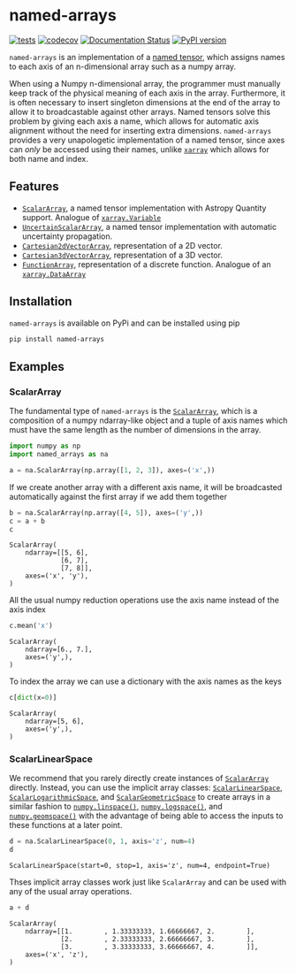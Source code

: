 # named-arrays

[![tests](https://github.com/sun-data/named-arrays/actions/workflows/tests.yml/badge.svg)](https://github.com/sun-data/named-arrays/actions/workflows/tests.yml)
[![codecov](https://codecov.io/gh/sun-data/named-arrays/graph/badge.svg?token=1GhdcsgwO0)](https://codecov.io/gh/sun-data/named-arrays)
[![Documentation Status](https://readthedocs.org/projects/named-arrays/badge/?version=latest)](https://named-arrays.readthedocs.io/en/latest/?badge=latest)
[![PyPI version](https://badge.fury.io/py/named-arrays.svg)](https://badge.fury.io/py/named-arrays)

`named-arrays` is an implementation of a [named tensor](https://nlp.seas.harvard.edu/NamedTensor), which assigns names to each axis of an n-dimensional array such as a numpy array.

When using a Numpy n-dimensional array, the programmer must manually keep track of the physical meaning of each axis in the array.
Furthermore, it is often necessary to insert singleton dimensions at the end of the array to allow it to broadcastable against other arrays.
Named tensors solve this problem by giving each axis a name, which allows for automatic axis alignment without the need for inserting extra dimensions.
`named-arrays` provides a very unapologetic implementation of a named tensor, since axes can _only_ be accessed using their names,
unlike [`xarray`](https://github.com/pydata/xarray) which allows for both name and index.

## Features

 - [`ScalarArray`](https://named-arrays.readthedocs.io/en/latest/_autosummary/named_arrays.ScalarArray.html), a named tensor implementation with Astropy Quantity support. Analogue of [`xarray.Variable`](https://docs.xarray.dev/en/latest/generated/xarray.Variable.html)
 - [`UncertainScalarArray`](https://named-arrays.readthedocs.io/en/latest/_autosummary/named_arrays.UncertainScalarArray.html), a named tensor implementation with automatic uncertainty propagation.
 - [`Cartesian2dVectorArray`](https://named-arrays.readthedocs.io/en/latest/_autosummary/named_arrays.Cartesian2dVectorArray.html), representation of a 2D vector.
 - [`Cartesian3dVectorArray`](https://named-arrays.readthedocs.io/en/latest/_autosummary/named_arrays.Cartesian3dVectorArray.html), representation of a 3D vector.
 - [`FunctionArray`](https://named-arrays.readthedocs.io/en/latest/_autosummary/named_arrays.FunctionArray.html), representation of a discrete function. Analogue of an [`xarray.DataArray`](https://docs.xarray.dev/en/latest/generated/xarray.DataArray.html#xarray.DataArray)


## Installation
`named-arrays` is available on PyPi and can be installed using pip
```bash
pip install named-arrays
```

## Examples

### ScalarArray
The fundamental type of `named-arrays` is the [`ScalarArray`](https://named-arrays.readthedocs.io/en/latest/_autosummary/named_arrays.ScalarArray.html), which is a composition of a numpy ndarray-like object and a tuple of axis names which must have the same length as the number of dimensions in the array.


```python
import numpy as np
import named_arrays as na

a = na.ScalarArray(np.array([1, 2, 3]), axes=('x',))
```

If we create another array with a different axis name, it will be broadcasted automatically against the first array if we add them together


```python
b = na.ScalarArray(np.array([4, 5]), axes=('y',))
c = a + b
c
```




    ScalarArray(
        ndarray=[[5, 6],
                 [6, 7],
                 [7, 8]],
        axes=('x', 'y'),
    )



All the usual numpy reduction operations use the axis name instead of the axis index


```python
c.mean('x')
```




    ScalarArray(
        ndarray=[6., 7.],
        axes=('y',),
    )



To index the array we can use a dictionary with the axis names as the keys


```python
c[dict(x=0)]
```




    ScalarArray(
        ndarray=[5, 6],
        axes=('y',),
    )



### ScalarLinearSpace
We recommend that you rarely directly create instances of [`ScalarArray`](https://named-arrays.readthedocs.io/en/latest/_autosummary/named_arrays.ScalarArray.html) directly. Instead, you can use the implicit array classes: [`ScalarLinearSpace`](https://named-arrays.readthedocs.io/en/latest/_autosummary/named_arrays.ScalarLinearSpace.html), [`ScalarLogarithmicSpace`](https://named-arrays.readthedocs.io/en/latest/_autosummary/named_arrays.ScalarLogarithmicSpace.html), and [`ScalarGeometricSpace`](https://named-arrays.readthedocs.io/en/latest/_autosummary/named_arrays.ScalarGeometricSpace.html) to create arrays in a similar fashion to [`numpy.linspace()`](https://numpy.org/doc/stable/reference/generated/numpy.linspace.html), [`numpy.logspace()`](https://numpy.org/doc/stable/reference/generated/numpy.logspace.html#numpy.logspace), and [`numpy.geomspace()`](https://numpy.org/doc/stable/reference/generated/numpy.geomspace.html#numpy.geomspace) with the advantage of being able to access the inputs to these functions at a later point.


```python
d = na.ScalarLinearSpace(0, 1, axis='z', num=4)
d
```




    ScalarLinearSpace(start=0, stop=1, axis='z', num=4, endpoint=True)



Thses implicit array classes work just like `ScalarArray` and can be used with any of the usual array operations.


```python
a + d
```




    ScalarArray(
        ndarray=[[1.        , 1.33333333, 1.66666667, 2.        ],
                 [2.        , 2.33333333, 2.66666667, 3.        ],
                 [3.        , 3.33333333, 3.66666667, 4.        ]],
        axes=('x', 'z'),
    )




```python

```
